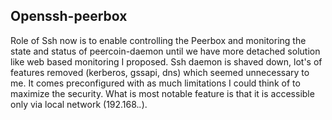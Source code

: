 ## Openssh-peerbox

Role of Ssh now is to enable controlling the Peerbox and monitoring the state and status of peercoin-daemon until we have more detached solution like web based monitoring I proposed.
Ssh daemon is shaved down, lot's of features removed (kerberos, gssapi, dns) which seemed unnecessary to me.
It comes preconfigured with as much limitations I could think of to maximize the security. 
What is most notable feature is that it is accessible only via local network (192.168.*.*).
